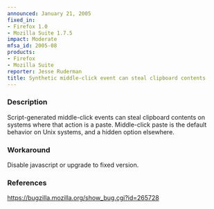```yaml
---
announced: January 21, 2005
fixed_in:
- Firefox 1.0
- Mozilla Suite 1.7.5
impact: Moderate
mfsa_id: 2005-08
products:
- Firefox
- Mozilla Suite
reporter: Jesse Ruderman
title: Synthetic middle-click event can steal clipboard contents
---
```


<h3>Description</h3>

<p>Script-generated middle-click events can steal clipboard contents
on systems where that action is a paste. Middle-click paste is the
default behavior on Unix systems, and a hidden option elsewhere.</p>

<h3>Workaround</h3>

<p>Disable javascript or upgrade to fixed version.</p>

<h3>References</h3>

<p><a href="https://bugzilla.mozilla.org/show_bug.cgi?id=265728">
https://bugzilla.mozilla.org/show_bug.cgi?id=265728</a></p>



